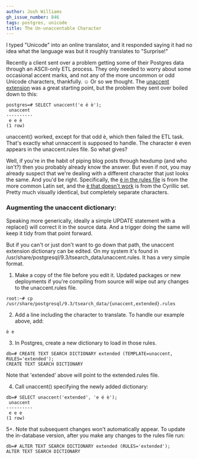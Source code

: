 ```yaml
---
author: Josh Williams
gh_issue_number: 846
tags: postgres, unicode
title: The Un-unaccentable Character
---
```




I typed "Unicode" into an online translator, and it responded saying it had no idea what the language was but it roughly translates to "Surprise!"

Recently a client sent over a problem getting some of their Postgres data through an ASCII-only ETL process.  They only needed to worry about some occasional accent marks, and not any of the more uncommon or odd Unicode characters, thankfully. ☺ Or so we thought.  The [unaccent extension](http://www.postgresql.org/docs/current/interactive/unaccent.html) was a great starting point, but the problem they sent over boiled down to this:

```
postgres=# SELECT unaccent('e é ѐ');
 unaccent 
----------
 e e ѐ
(1 row)
```

unaccent() worked, except for that odd ѐ, which then failed the ETL task.  That's exactly what unnaccent is supposed to handle.  The character è even appears in the unaccent.rules file.  So what gives?

Well, if you're in the habit of piping blog posts through hexdump (and who isn't?) then you probably already know the answer.  But even if not, you may already suspect that we're dealing with a different character that just looks the same.  And you'd be right.  Specifically, the [è in the rules file](http://unicode.org/cldr/utility/character.jsp?a=00E8) is from the more common Latin set, and the [ѐ that doesn't work](http://unicode.org/cldr/utility/character.jsp?a=0450) is from the Cyrillic set.  Pretty much visually identical, but completely separate characters.

### Augmenting the unaccent dictionary:

Speaking more generically, ideally a simple UPDATE statement with a replace() will correct it in the source data.  And a trigger doing the same will keep it tidy from that point forward.

But if you can't or just don't want to go down that path, the unaccent extension dictionary can be edited.  On my system it's found in /usr/share/postgresql/9.3/tsearch_data/unaccent.rules.  It has a very simple format.

1. Make a copy of the file before you edit it.  Updated packages or new deployments if you're compiling from source will wipe out any changes to the unaccent.rules file.

```
root:~# cp /usr/share/postgresql/9.3/tsearch_data/{unaccent,extended}.rules
```

2. Add a line including the character to translate.  To handle our example above, add:

```
ѐ e
```

3. In Postgres, create a new dictionary to load in those rules.

```
db=# CREATE TEXT SEARCH DICTIONARY extended (TEMPLATE=unaccent, RULES='extended');
CREATE TEXT SEARCH DICTIONARY
```

Note that 'extended' above will point to the extended.rules file.

4. Call unaccent() specifying the newly added dictionary:

```
db=# SELECT unaccent('extended', 'e é ѐ');
 unaccent 
----------
 e e e
(1 row)
```

5+. Note that subsequent changes won't automatically appear.  To update the in-database version, after you make any changes to the rules file run:

```
db=# ALTER TEXT SEARCH DICTIONARY extended (RULES='extended');
ALTER TEXT SEARCH DICTIONARY
```


